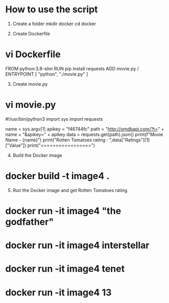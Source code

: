 # How to use the script

1. Create a folder
mkdir docker
cd docker

2. Create Dockerfile
# vi Dockerfile
FROM python:3.8-slim
RUN pip install requests
ADD movie.py /
ENTRYPOINT [ "python", "./movie.py" ]


3. Create movie.py
# vi movie.py
#!/usr/bin/python3
import sys
import requests

name = sys.argv[1]
apikey = "f46744fc"
path = "http://omdbapi.com/?t=" + name + "&apikey=" + apikey
data = requests.get(path).json()
print(f"Movie Name - {name}")
print("Rotten Tomatoes rating : ",data["Ratings"][1]["Value"])
print("=================")


4. Build the Docker image
# docker build -t image4 .

5. Run the Docker image and get Rotten Tomatoes rating
# docker run -it image4 "the godfather"
# docker run -it image4 interstellar
# docker run -it image4 tenet
# docker run -it image4 13
